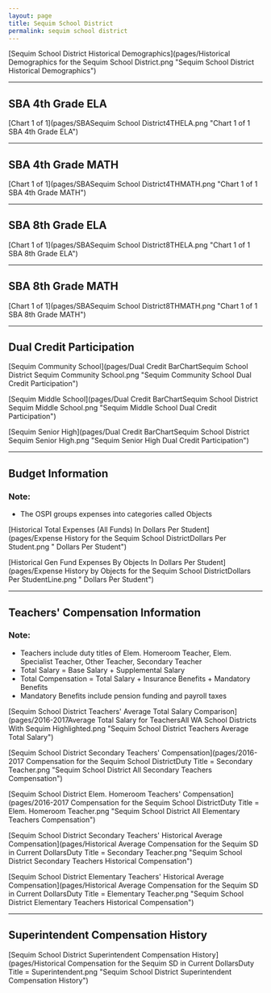 ```yaml
---
layout: page
title: Sequim School District
permalink: sequim school district
---
```



[Sequim School District Historical Demographics](pages/Historical Demographics for the Sequim School District.png "Sequim School District Historical Demographics")

___

## SBA 4th Grade ELA

[Chart 1 of 1](pages/SBASequim School District4THELA.png "Chart 1 of 1 SBA 4th Grade ELA")


___

## SBA 4th Grade MATH

[Chart 1 of 1](pages/SBASequim School District4THMATH.png "Chart 1 of 1 SBA 4th Grade MATH")


___

## SBA 8th Grade ELA

[Chart 1 of 1](pages/SBASequim School District8THELA.png "Chart 1 of 1 SBA 8th Grade ELA")


___

## SBA 8th Grade MATH

[Chart 1 of 1](pages/SBASequim School District8THMATH.png "Chart 1 of 1 SBA 8th Grade MATH")


___

## Dual Credit Participation

[Sequim Community School](pages/Dual Credit BarChartSequim School District Sequim Community School.png "Sequim Community School Dual Credit Participation")

[Sequim Middle School](pages/Dual Credit BarChartSequim School District Sequim Middle School.png "Sequim Middle School Dual Credit Participation")

[Sequim Senior High](pages/Dual Credit BarChartSequim School District Sequim Senior High.png "Sequim Senior High Dual Credit Participation")


___

## Budget Information
### Note:
- The OSPI groups expenses into categories called Objects

[Historical Total Expenses (All Funds) In Dollars Per Student](pages/Expense History for the Sequim School DistrictDollars Per Student.png " Dollars Per Student")

[Historical Gen Fund Expenses By Objects In Dollars Per Student](pages/Expense History by Objects for the Sequim School DistrictDollars Per StudentLine.png " Dollars Per Student")


___

## Teachers' Compensation Information
### Note:
- Teachers include duty titles of Elem. Homeroom Teacher, Elem. Specialist Teacher, Other Teacher, Secondary Teacher
- Total Salary = Base Salary + Supplemental Salary
- Total Compensation = Total Salary + Insurance Benefits + Mandatory Benefits
- Mandatory Benefits include pension funding and payroll taxes

[Sequim School District Teachers' Average Total Salary Comparison](pages/2016-2017Average Total Salary for TeachersAll WA School Districts With Sequim Highlighted.png "Sequim School District Teachers Average Total Salary")

[Sequim School District Secondary Teachers' Compensation](pages/2016-2017 Compensation for the Sequim School DistrictDuty Title = Secondary Teacher.png "Sequim School District All Secondary Teachers Compensation")

[Sequim School District Elem. Homeroom Teachers' Compensation](pages/2016-2017 Compensation for the Sequim School DistrictDuty Title = Elem. Homeroom Teacher.png "Sequim School District All Elementary Teachers Compensation")

[Sequim School District Secondary Teachers' Historical Average Compensation](pages/Historical Average Compensation for the Sequim SD in Current DollarsDuty Title = Secondary Teacher.png "Sequim School District Secondary Teachers Historical Compensation")

[Sequim School District Elementary Teachers' Historical Average Compensation](pages/Historical Average Compensation for the Sequim SD in Current DollarsDuty Title = Elementary Teacher.png "Sequim School District Elementary Teachers Historical Compensation")


___

## Superintendent Compensation History

[Sequim School District Superintendent Compensation History](pages/Historical Compensation for the Sequim SD in Current DollarsDuty Title = Superintendent.png "Sequim School District Superintendent Compensation History")

